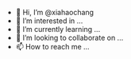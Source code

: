 - 👋 Hi, I’m @xiahaochang
- 👀 I’m interested in ...
- 🌱 I’m currently learning ...
- 💞️ I’m looking to collaborate on ...
- 📫 How to reach me ...

<!---
xiahaochang/xiahaochang is a ✨ special ✨ repository because its `README.md` (this file) appears on your GitHub profile.
You can click the Preview link to take a look at your changes.
--->
